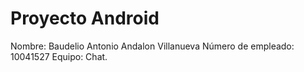 # Proyecto Android

Nombre: Baudelio Antonio Andalon Villanueva
Número de empleado: 10041527
Equipo: Chat.
